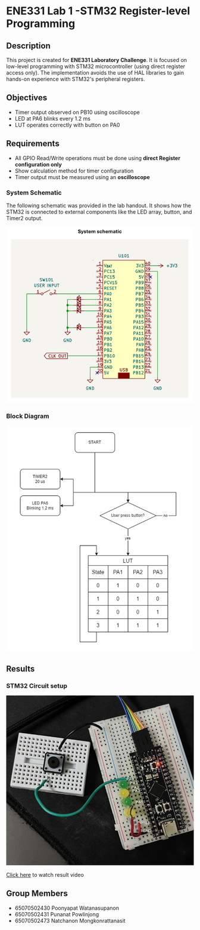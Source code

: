 # ENE331 Lab 1 -STM32 Register-level Programming

## Description
This project is created for **ENE331 Laboratory Challenge**. It is focused on low-level programming with STM32 microcontroller (using direct register access only). The implementation avoids the use of HAL libraries to gain hands-on experience with STM32's peripheral registers.

## Objectives

- Timer output observed on PB10 using oscilloscope
- LED at PA6 blinks every 1.2 ms
- LUT operates correctly with button on PA0

## Requirements

- All GPIO Read/Write operations must be done using **direct Register configuration only**
- Show calculation method for timer configuration
- Timer output must be measured using an **oscilloscope**

### System Schematic

The following schematic was provided in the lab handout. It shows how the STM32 is connected to external components like the LED array, button, and Timer2 output.

![System Schematic](images/system_schematic.png)

### Block Diagram

![diagram](images/diagram.png)

## Results

### STM32 Circuit setup
![STM32circuit](images/stm32circuit.jpg)

[Click here](https://youtube.com/shorts/9PH7rKfd-kI?feature=share) to watch result video

## Group Members
- 65070502430 Poonyapat Watanasupanon
- 65070502431 Punanat Powlinjong
- 65070502473 Natchanon Mongkonrattanasit
